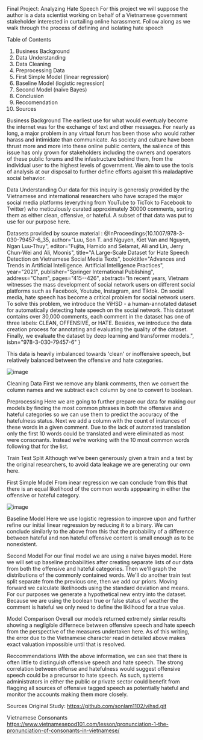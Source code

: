 Final Project: Analyzing Hate Speech
For this project we will suppose the author is a data scientist working on behalf of a Vietnamese government stakeholder interested in curtailing online harassment. Follow along as we walk through the process of defining and isolating hate speech

Table of Contents
1. Business Background
2. Data Understanding
3. Data Cleaning
4. Preprocessing Data
5. First Simple Model (linear regression)
6. Baseline Model (logistic regression)
7. Second Model (naive Bayes)
8. Conclusion
9. Reccomendation
10. Sources

Business Background
The earliest use for what would eventualy become the internet was for the exchange of text and other messages. For nearly as long, a major problem in any virtual forum has been those who would rather harass and intimidate than communicate. As society and culture have been thrust more and more into these online public centers, the salience of this issue has only grown for stakeholders including the owners and operators of these public forums and the infastructure behind them, from the individual user to the highest levels of government. We aim to use the tools of analysis at our disposal to further define efforts agaisnt this maladaptive social behavior.

Data Understanding
Our data for this inquiry is generosly provided by the Vietnamese and international researchers who have scraped the major social media platforms (everything from YouTube to TicTok to Facebook to Twitter) who meticulously curated approximately 30000 comments, sorting them as either clean, offensive, or hateful. A subset of that data was put to use for our purpose here.

Datasets provided by source material : @InProceedings{10.1007/978-3-030-79457-6_35, author="Luu, Son T. and Nguyen, Kiet Van and Nguyen, Ngan Luu-Thuy", editor="Fujita, Hamido and Selamat, Ali and Lin, Jerry Chun-Wei and Ali, Moonis", title="A Large-Scale Dataset for Hate Speech Detection on Vietnamese Social Media Texts", booktitle="Advances and Trends in Artificial Intelligence. Artificial Intelligence Practices", year="2021", publisher="Springer International Publishing", address="Cham", pages="415--426", abstract="In recent years, Vietnam witnesses the mass development of social network users on different social platforms such as Facebook, Youtube, Instagram, and Tiktok. On social media, hate speech has become a critical problem for social network users. To solve this problem, we introduce the ViHSD - a human-annotated dataset for automatically detecting hate speech on the social network. This dataset contains over 30,000 comments, each comment in the dataset has one of three labels: CLEAN, OFFENSIVE, or HATE. Besides, we introduce the data creation process for annotating and evaluating the quality of the dataset. Finally, we evaluate the dataset by deep learning and transformer models.", isbn="978-3-030-79457-6" }

This data is heavily imbalanced towards 'clean' or inoffensive speech, but relatively balanced between the offensive and hate categories.

![image](https://user-images.githubusercontent.com/122270915/233454994-4bae0c95-cf98-4643-96c0-d1d65aed1cc7.png)


Cleaning Data
First we remove any blank comments, then we convert the column names and we subtract each column by one to convert to boolean.

Preprocessing
Here we are going to further prepare our data for making our models by finding the most common phrases in both the offensive and hateful categories so we can use them to predict the accuracy of the hatefulness status. Next we add a column with the count of instances of these words in a given comment. Due to the lack of automated translation only the first 10 words could be translated and were eliminated as most were consonants. Instead we're working with the 10 most common words following that for the list.

Train Test Split
Although we've been generously given a train and a test by the original researchers, to avoid data leakage we are generating our own here.

First Simple Model
From inear regression we can conclude from this that there is an equal likelihood of the common words apppearing in either the offensive or hateful category.

![image](https://user-images.githubusercontent.com/122270915/233463109-16aa72c7-3bcf-4994-b164-75dabeeec2f0.png)


Baseline Model
Here we use logistic regression to improve upon and further refine our initial linear regression by reducing it to a binary. We can conclude similarly to the above from this that the probability of a difference between hateful and non hateful offensive content is small enough as to be nonexistent.

Second Model
For our final model we are using a naive bayes model. Here we will set up baseline probabilities after creating separate lists of our data from both the offensive and hateful categories. Then we'll graph the distributions of the commonly contained words. We'll do another train test split separate from the previous one, then we add our priors. Moving forward we calculate likelihoods using the standard deviation and means. For our purposes we generate a hypothetical new entry into the dataset. Because we are using the boolean true or false status of weather the comment is hateful we only need to define the liklihood for a true value.

Model Comparison
Overall our models returned extremely simlar results showing a negligible differnece between offensive speech and hate speech from the perspective of the measures undertaken here. As of this writing, the error due to the Vietnamese character read in detailed above makes exact valuation impossible until that is resolved.

Reccommendations
With the above information, we can see that there is often little to distinguish offensive speech and hate speech. The strong correlation between offense and hatefulness would suggest offensive speech could be a precursor to hate speech. As such, systems administrators in either the public or private sector could benefit from flagging all sources of offensive tagged speech as potentially hateful and monitor the accounts making them more closely.

Sources
Original Study: https://github.com/sonlam1102/vihsd.git

Vietnamese Consonants https://www.vietnamesepod101.com/lesson/pronunciation-1-the-pronunciation-of-consonants-in-vietnamese/
